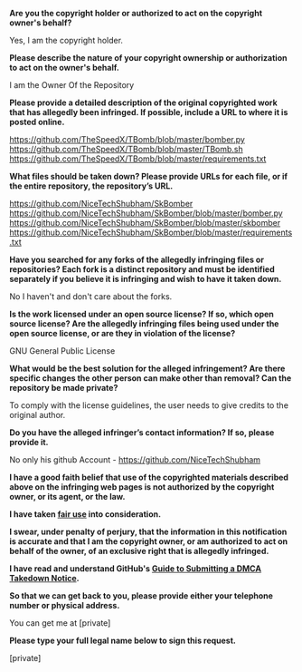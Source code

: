 **Are you the copyright holder or authorized to act on the copyright owner's behalf?**

Yes, I am the copyright holder.

**Please describe the nature of your copyright ownership or authorization to act on the owner's behalf.**

I am the Owner Of the Repository

**Please provide a detailed description of the original copyrighted work that has allegedly been infringed. If possible, include a URL to where it is posted online.**

https://github.com/TheSpeedX/TBomb/blob/master/bomber.py  
https://github.com/TheSpeedX/TBomb/blob/master/TBomb.sh  
https://github.com/TheSpeedX/TBomb/blob/master/requirements.txt  

**What files should be taken down? Please provide URLs for each file, or if the entire repository, the repository’s URL.**

https://github.com/NiceTechShubham/SkBomber  
https://github.com/NiceTechShubham/SkBomber/blob/master/bomber.py  
https://github.com/NiceTechShubham/SkBomber/blob/master/skbomber  
https://github.com/NiceTechShubham/SkBomber/blob/master/requirements.txt  

**Have you searched for any forks of the allegedly infringing files or repositories? Each fork is a distinct repository and must be identified separately if you believe it is infringing and wish to have it taken down.**

No I haven't and don't care about the forks.

**Is the work licensed under an open source license? If so, which open source license? Are the allegedly infringing files being used under the open source license, or are they in violation of the license?**

GNU General Public License

**What would be the best solution for the alleged infringement? Are there specific changes the other person can make other than removal? Can the repository be made private?**

To comply with the license guidelines, the user needs to give credits to the original author.

**Do you have the alleged infringer’s contact information? If so, please provide it.**

No only his github Account - https://github.com/NiceTechShubham

**I have a good faith belief that use of the copyrighted materials described above on the infringing web pages is not authorized by the copyright owner, or its agent, or the law.**

**I have taken <a href="https://www.lumendatabase.org/topics/22">fair use</a> into consideration.**

**I swear, under penalty of perjury, that the information in this notification is accurate and that I am the copyright owner, or am authorized to act on behalf of the owner, of an exclusive right that is allegedly infringed.**

**I have read and understand GitHub's <a href="https://help.github.com/articles/guide-to-submitting-a-dmca-takedown-notice/">Guide to Submitting a DMCA Takedown Notice</a>.**

**So that we can get back to you, please provide either your telephone number or physical address.**

You can get me at [private]  

**Please type your full legal name below to sign this request.**

[private]  
